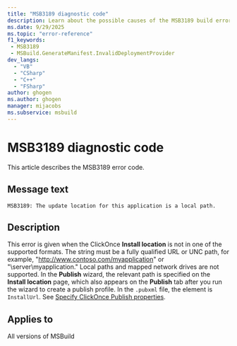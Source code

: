 ```yaml
---
title: "MSB3189 diagnostic code"
description: Learn about the possible causes of the MSB3189 build error, and get troubleshooting tips.
ms.date: 9/29/2025
ms.topic: "error-reference"
f1_keywords:
 - MSB3189
 - MSBuild.GenerateManifest.InvalidDeploymentProvider
dev_langs:
  - "VB"
  - "CSharp"
  - "C++"
  - "FSharp"
author: ghogen
ms.author: ghogen
manager: mijacobs
ms.subservice: msbuild
---
```


# MSB3189 diagnostic code

<!-- :::ErrorDefinitionDescription::: -->
<!-- :::editable-content name="introDescription"::: -->
This article describes the MSB3189 error code.
<!-- :::editable-content-end::: -->

## Message text

<!-- :::editable-content name="messageText"::: -->
`MSB3189: The update location for this application is a local path.`
<!-- :::editable-content-end::: -->
<!-- MSB3189: The update location for this application is a local path. -->

<!-- :::editable-content name="postOutputDescription"::: -->
## Description

This error is given when the ClickOnce **Install location** is not in one of the supported formats. The string must be a fully qualified URL or UNC path, for example, "http://www.contoso.com/myapplication" or "\\server\myapplication." Local paths and mapped network drives are not supported. In the **Publish** wizard, the relevant path is specified on the **Install location** page, which also appears on the **Publish** tab after you run the wizard to create a publish profile. In the `.pubxml` file, the element is `InstallUrl`. See [Specify ClickOnce Publish properties](../../deployment/how-to-specify-where-visual-studio-copies-the-files.md).
<!--
{StrBegin="MSB3189: "}
-->
<!-- :::editable-content-end::: -->
<!-- :::ErrorDefinitionDescription-end::: -->

## Applies to

All versions of MSBuild
